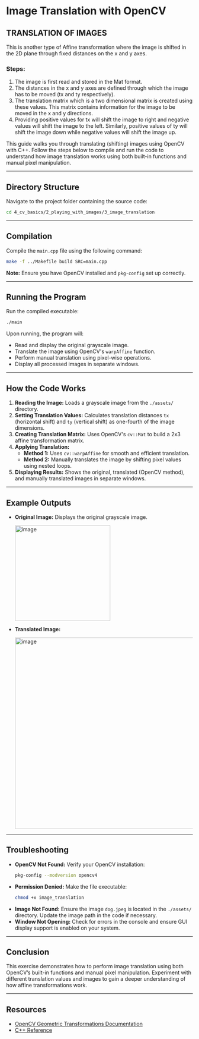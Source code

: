 # Image Translation with OpenCV

## TRANSLATION OF IMAGES

This is another type of Affine transformation where the image is shifted in the 2D plane through fixed distances on the x and y axes.

### Steps:
1. The image is first read and stored in the Mat format.
2. The distances in the x and y axes are defined through which the image has to be moved (tx and ty respectively).
3. The translation matrix which is a two dimensional matrix is created using these values. This matrix contains information for the image to be moved in the x and y directions.
4. Providing positive values for tx will shift the image to right and negative values will shift the image to the left. Similarly, positive values of ty will shift the image down while negative values will shift the image up.

This guide walks you through translating (shifting) images using OpenCV with C++. Follow the steps below to compile and run the code to understand how image translation works using both built-in functions and manual pixel manipulation.

---

## Directory Structure
Navigate to the project folder containing the source code:

```bash
cd 4_cv_basics/2_playing_with_images/3_image_translation
```

---

## Compilation
Compile the `main.cpp` file using the following command:

```bash
make -f ../Makefile build SRC=main.cpp  
```

**Note:** Ensure you have OpenCV installed and `pkg-config` set up correctly.

---

## Running the Program
Run the compiled executable:

```bash
./main
```

Upon running, the program will:
- Read and display the original grayscale image.
- Translate the image using OpenCV's `warpAffine` function.
- Perform manual translation using pixel-wise operations.
- Display all processed images in separate windows.

---

## How the Code Works
1. **Reading the Image:** Loads a grayscale image from the `./assets/` directory.
2. **Setting Translation Values:** Calculates translation distances `tx` (horizontal shift) and `ty` (vertical shift) as one-fourth of the image dimensions.
3. **Creating Translation Matrix:** Uses OpenCV's `cv::Mat` to build a 2x3 affine transformation matrix.
4. **Applying Translation:**
   - **Method 1:** Uses `cv::warpAffine` for smooth and efficient translation.
   - **Method 2:** Manually translates the image by shifting pixel values using nested loops.
5. **Displaying Results:** Shows the original, translated (OpenCV method), and manually translated images in separate windows.

---

## Example Outputs
- **Original Image:** Displays the original grayscale image.

  <img width="257" alt="image" src="https://github.com/user-attachments/assets/ffb27737-95a4-4283-bbd2-23b89855068d" />

- **Translated Image:**
  
  <img width="515" alt="image" src="https://github.com/user-attachments/assets/149b9330-c537-470c-b2cf-a8a2636b341c" />


---

## Troubleshooting
- **OpenCV Not Found:** Verify your OpenCV installation:
  ```bash
  pkg-config --modversion opencv4
  ```
- **Permission Denied:** Make the file executable:
  ```bash
  chmod +x image_translation
  ```
- **Image Not Found:** Ensure the image `dog.jpeg` is located in the `./assets/` directory. Update the image path in the code if necessary.
- **Window Not Opening:** Check for errors in the console and ensure GUI display support is enabled on your system.

---

## Conclusion
This exercise demonstrates how to perform image translation using both OpenCV’s built-in functions and manual pixel manipulation. Experiment with different translation values and images to gain a deeper understanding of how affine transformations work.

---

## Resources
- [OpenCV Geometric Transformations Documentation](https://docs.opencv.org/)
- [C++ Reference](https://en.cppreference.com/)


































